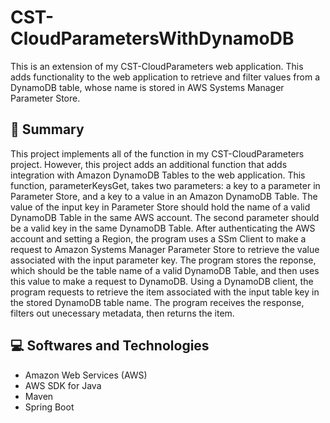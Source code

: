 # CST-CloudParametersWithDynamoDB
This is an extension of my CST-CloudParameters web application. This adds functionality to the web application to retrieve and filter values from a DynamoDB table, whose name is stored in AWS Systems Manager Parameter Store. 

<h2> 📄 Summary </h2> 

This project implements all of the function in my CST-CloudParameters project. However, this project adds an additional function that adds integration with Amazon DynamoDB Tables to the web application. This function, parameterKeysGet, takes two parameters: a key to a parameter in Parameter Store, and a key to a value in an Amazon DynamoDB Table. The value of the input key in Parameter Store should hold the name of a valid DynamoDB Table in the same AWS account. The second parameter should be a valid key in the same DynamoDB Table. After authenticating the AWS account and setting a Region, the program uses a SSm Client to make a request to Amazon Systems Manager Parameter Store to retrieve the value associated with the input parameter key. The program stores the reponse, which should be the table name of a valid DynamoDB Table, and then uses this value to make a request to DynamoDB. Using a DynamoDB client, the program requests to retrieve the item associated with the input table key in the stored DynamoDB table name. The program receives the response, filters out unecessary metadata, then returns the item. 

<h2> 💻 Softwares and Technologies </h2> 

- Amazon Web Services (AWS)
- AWS SDK for Java
- Maven
- Spring Boot




